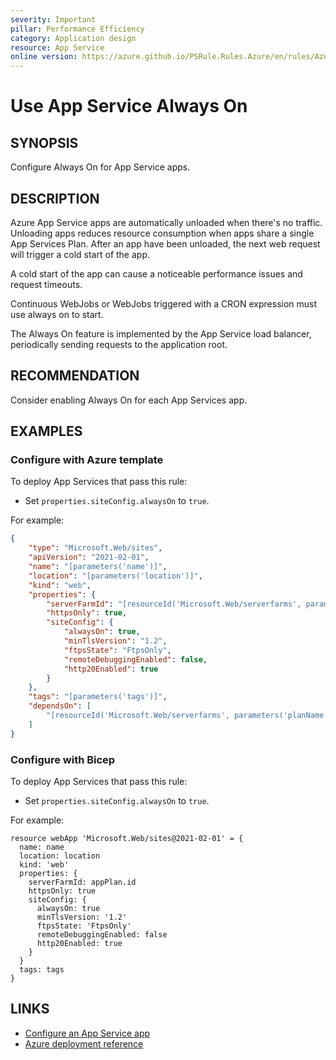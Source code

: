 ```yaml
---
severity: Important
pillar: Performance Efficiency
category: Application design
resource: App Service
online version: https://azure.github.io/PSRule.Rules.Azure/en/rules/Azure.AppService.AlwaysOn/
---
```


# Use App Service Always On

## SYNOPSIS

Configure Always On for App Service apps.

## DESCRIPTION

Azure App Service apps are automatically unloaded when there's no traffic.
Unloading apps reduces resource consumption when apps share a single App Services Plan.
After an app have been unloaded, the next web request will trigger a cold start of the app.

A cold start of the app can cause a noticeable performance issues and request timeouts.

Continuous WebJobs or WebJobs triggered with a CRON expression must use always on to start.

The Always On feature is implemented by the App Service load balancer,
periodically sending requests to the application root.

## RECOMMENDATION

Consider enabling Always On for each App Services app.

## EXAMPLES

### Configure with Azure template

To deploy App Services that pass this rule:

- Set `properties.siteConfig.alwaysOn` to `true`.

For example:

```json
{
    "type": "Microsoft.Web/sites",
    "apiVersion": "2021-02-01",
    "name": "[parameters('name')]",
    "location": "[parameters('location')]",
    "kind": "web",
    "properties": {
        "serverFarmId": "[resourceId('Microsoft.Web/serverfarms', parameters('planName'))]",
        "httpsOnly": true,
        "siteConfig": {
            "alwaysOn": true,
            "minTlsVersion": "1.2",
            "ftpsState": "FtpsOnly",
            "remoteDebuggingEnabled": false,
            "http20Enabled": true
        }
    },
    "tags": "[parameters('tags')]",
    "dependsOn": [
        "[resourceId('Microsoft.Web/serverfarms', parameters('planName'))]"
    ]
}
```

### Configure with Bicep

To deploy App Services that pass this rule:

- Set `properties.siteConfig.alwaysOn` to `true`.

For example:

```bicep
resource webApp 'Microsoft.Web/sites@2021-02-01' = {
  name: name
  location: location
  kind: 'web'
  properties: {
    serverFarmId: appPlan.id
    httpsOnly: true
    siteConfig: {
      alwaysOn: true
      minTlsVersion: '1.2'
      ftpsState: 'FtpsOnly'
      remoteDebuggingEnabled: false
      http20Enabled: true
    }
  }
  tags: tags
}
```

## LINKS

- [Configure an App Service app](https://docs.microsoft.com/azure/app-service/configure-common#configure-general-settings)
- [Azure deployment reference](https://docs.microsoft.com/azure/templates/microsoft.web/sites#siteconfig-object)
